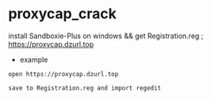 # proxycap_crack
install Sandboxie-Plus on windows &amp;&amp; get Registration.reg ; https://proxycap.dzurl.top 

- example
````shell
open https://proxycap.dzurl.top 

save to Registration.reg and import regedit 

````

